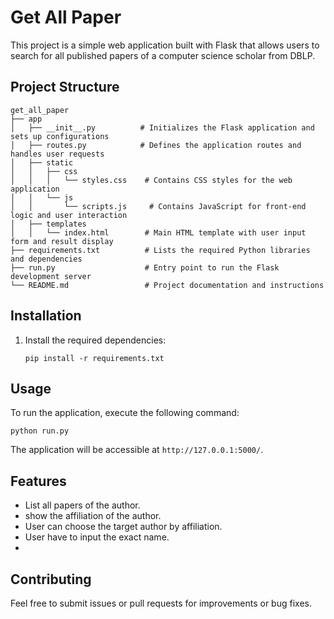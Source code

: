 # Get All Paper

This project is a simple web application built with Flask that allows users to search for all published papers of a computer science scholar from DBLP.

## Project Structure

```
get_all_paper
├── app
│   ├── __init__.py          # Initializes the Flask application and sets up configurations
│   ├── routes.py            # Defines the application routes and handles user requests
│   ├── static
│   │   ├── css
│   │   │   └── styles.css    # Contains CSS styles for the web application
│   │   └── js
│   │       └── scripts.js     # Contains JavaScript for front-end logic and user interaction
│   ├── templates
│   │   └── index.html        # Main HTML template with user input form and result display
├── requirements.txt          # Lists the required Python libraries and dependencies
├── run.py                    # Entry point to run the Flask development server
└── README.md                 # Project documentation and instructions
```

## Installation

1. Install the required dependencies:

   ```
   pip install -r requirements.txt
   ```

## Usage

To run the application, execute the following command:

```
python run.py
```

The application will be accessible at `http://127.0.0.1:5000/`.

## Features

- List all papers of the author.
- show the affiliation of the author.
- User can choose the target author by affiliation.
- User have to input the exact name.
- 
## Contributing

Feel free to submit issues or pull requests for improvements or bug fixes.
